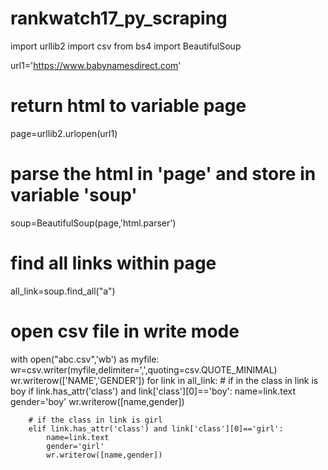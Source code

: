 # rankwatch17_py_scraping

import urllib2
import csv
from bs4 import BeautifulSoup

url1='https://www.babynamesdirect.com'
# return html to variable page
page=urllib2.urlopen(url1)
# parse the html in 'page' and store in variable 'soup'
soup=BeautifulSoup(page,'html.parser') 
# find all links within page
all_link=soup.find_all("a")      

# open csv file in write mode
with open("abc.csv",'wb') as myfile:
    wr=csv.writer(myfile,delimiter=',',quoting=csv.QUOTE_MINIMAL)
    wr.writerow(['NAME','GENDER'])
    for link in all_link:
        # if in the class in link is boy
        if link.has_attr('class') and link['class'][0]=='boy': 
            name=link.text
            gender='boy'
            wr.writerow([name,gender])
        
        # if the class in link is girl
        elif link.has_attr('class') and link['class'][0]=='girl':  
            name=link.text
            gender='girl'
            wr.writerow([name,gender])
